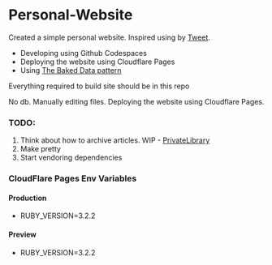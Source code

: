 ﻿# Personal-Website

  

Created a simple personal website.
Inspired using by [Tweet](https://twitter.com/everestpipkin/status/1588636275942502400?s=20&t=ugmG3OLXRUIKGov6VA4zEQ).

- Developing using Github Codespaces
- Deploying the website using Cloudflare Pages
- Using [The Baked Data pattern](https://simonwillison.net/2021/Jul/28/baked-data/)

Everything required to build site should be in this repo

No db. Manually editing files. Deploying the website using Cloudflare Pages.

### TODO:

1. Think about how to archive articles. WIP - [PrivateLibrary](https://github.com/RamVasuthevan/PrivateLibrary)
2. Make pretty
3. Start vendoring dependencies 


### CloudFlare Pages Env Variables 

#### Production
- RUBY_VERSION=3.2.2

#### Preview
- RUBY_VERSION=3.2.2